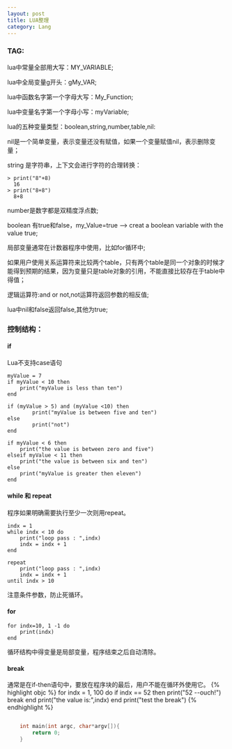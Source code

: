 ```yaml
---
layout: post
title: LUA整理
category: Lang
---
```


### TAG:

lua中常量全部用大写：MY_VARIABLE;

lua中全局变量g开头：gMy_VAR;

lua中函数名字第一个字母大写：My_Function;

lua中变量名字第一个字母小写：myVariable;

lua的五种变量类型：boolean,string,number,table,nil:

nil是一个简单变量，表示变量还没有赋值，如果一个变量赋值nil，表示删除变量；

string 是字符串，上下文会进行字符的合理转换：

	> print("8"+8)
 	  16
	> print("8+8")
      8+8

number是数字都是双精度浮点数;

boolean 有true和false，my_Value=true --> creat a boolean variable with the value true;

局部变量通常在计数器程序中使用，比如for循环中;

如果用户使用关系运算符来比较两个table，只有两个table是同一个对象的时候才能得到预期的结果，因为变量只是table对象的引用，不能直接比较存在于table中得值；

逻辑运算符:and or not,not运算符返回参数的相反值;

lua中nil和false返回false,其他为true;

### 控制结构：

#### if
Lua不支持case语句

	myValue = 7
	if myValue < 10 then
	    print("myValue is less than ten")
	end

	if (myValue > 5) and (myValue <10) then
		    print("myValue is between five and ten")
	else
		    print("not")
	end

	if myValue < 6 then
		print("the value is between zero and five")
	elseif myValue < 11 then
		print("the value is between six and ten")
	else
		print("myValue is greater then eleven")
	end

#### while 和 repeat

程序如果明确需要执行至少一次则用repeat。

	indx = 1
	while indx < 10 do
		print("loop pass : ",indx)
		indx = indx + 1
	end 

	repeat
		print("loop pass : ",indx)
		indx = indx + 1
	until indx > 10

注意条件参数，防止死循环。

#### for

	for indx=10, 1 -1 do
		print(indx)
	end

循环结构中得变量是局部变量，程序结束之后自动清除。

#### break

通常是在if-then语句中，要放在程序块的最后，用户不能在循环外使用它。
{% highlight objc %}
	for indx = 1, 100 do
		if indx == 52 then
			print("52 --ouch!")
			break
		end
		print("the value is:",indx)
	end
	print("test the break")
{% endhighlight %}

``` C

	int main(int argc, char*argv[]){
		return 0;	
	}

```
